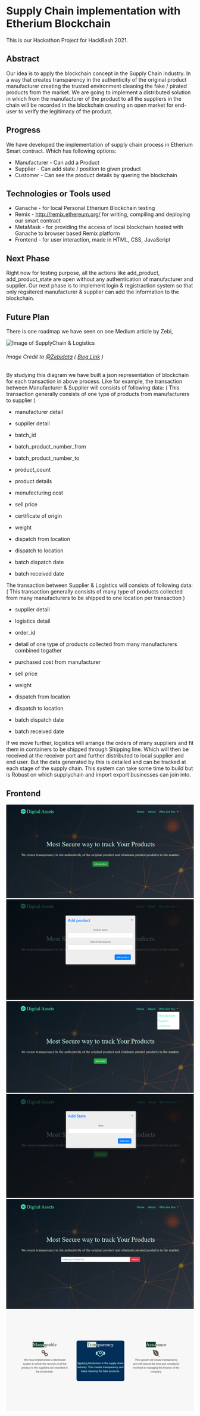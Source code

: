 # Supply Chain implementation with Etherium Blockchain

This is our Hackathon Project for HackBash 2021.

## Abstract
Our idea is to apply the blockchain concept in the Supply Chain industry. In a way that creates transparency in the authenticity of the original product manufacturer creating the trusted environment cleaning the fake / pirated products from the market. We are going to implement a distributed solution in which from the manufacturer of the product to all the suppliers in the chain will be recorded in the blockchain creating an open market for end-user to verify the legitimacy of the product.

## Progress
We have developed the implementation of supply chain process in Etherium Smart contract. Which has following options:
- Manufacturer - Can add a Product
- Supplier - Can add state / position to given product
- Customer - Can see the product details by quering the blockchain

## Technologies or Tools used
- Ganache - for local Personal Etherium Blockchain testing
- Remix - http://remix.ethereum.org/ for writing, compiling and deploying our smart contract
- MetaMask - for providing the access of local blockchain hosted with Ganache to browser based Remix platform
- Frontend - for user interaction, made in HTML, CSS, JavaScript

## Next Phase
Right now for testing purpose, all the actions like add_product, add_product_state are open without any authentication of manufacturer and supplier. Our next phase is to implement login & registraction system so that only regsitered manufacturer & supplier can add the information to the blockchain.

## Future Plan
There is one roadmap we have seen on one Medium article by Zebi,

![Image of SupplyChain & Logistics](https://miro.medium.com/max/2640/0*ESvVyCvkJUR2yZ9s)
###### Image Credit to [@Zebidata]( https://medium.com/@Zebidata ) ( [Blog Link]( https://medium.com/@Zebidata/blockchain-in-supply-chain-logistics-6cdfe36ffe88 ) )

By studying this diagram we have built a json representation of blockchain for each transaction in above process.
Like for example, the transaction between Manufacturer & Supplier will consists of following data:
( This transaction generally consists of one type of products from manufacturers to supplier )
- manufacturer detail
- supplier detail

- batch_id
- batch_product_number_from
- batch_product_number_to
- product_count
- product details
- menufecturing cost
- sell price
- certificate of origin
- weight

- dispatch from location
- dispatch to location
- batch dispatch date
- batch received date

The transaction between Supplier & Logistics will consists of following data:
( This transaction generally consists of many type of products collected from many manufacturers to be shipped to one location per transaction )
- supplier detail
- logistics detail

- order_id
- detail of one type of products collected from many manufacturers combined togather
- purchased cost from manufacturer
- sell price
- weight

- dispatch from location
- dispatch to location
- batch dispatch date
- batch received date

If we move further, logistics will arrange the orders of many suppliers and fit them in containers to be shipped through Shipping line. Which will then be received at the receiver port and further distributed to local supplier and end user.
But the data generated by this is detailed and can be tracked at each stage of the supply chain. This system can take some time to build but is Robust on which supplychain and import export businesses can join into.

## Frontend
![]( https://raw.githubusercontent.com/shivamrawal19/supplychain/main/project_images/1.png )
![]( https://raw.githubusercontent.com/shivamrawal19/supplychain/main/project_images/2.png )
![]( https://raw.githubusercontent.com/shivamrawal19/supplychain/main/project_images/3.png )
![]( https://raw.githubusercontent.com/shivamrawal19/supplychain/main/project_images/4.png )
![]( https://raw.githubusercontent.com/shivamrawal19/supplychain/main/project_images/5.png )
![]( https://raw.githubusercontent.com/shivamrawal19/supplychain/main/project_images/6.png )

